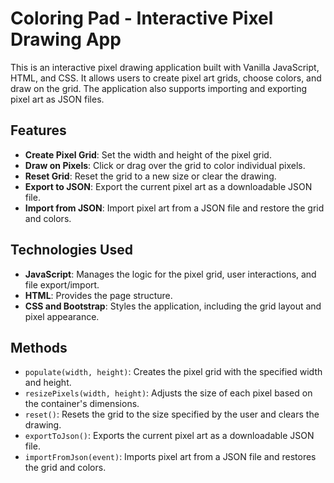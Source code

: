 # Coloring Pad - Interactive Pixel Drawing App

This is an interactive pixel drawing application built with Vanilla JavaScript, HTML, and CSS. It allows users to create pixel art grids, choose colors, and draw on the grid. The application also supports importing and exporting pixel art as JSON files.

## Features

- **Create Pixel Grid**: Set the width and height of the pixel grid.
- **Draw on Pixels**: Click or drag over the grid to color individual pixels.
- **Reset Grid**: Reset the grid to a new size or clear the drawing.
- **Export to JSON**: Export the current pixel art as a downloadable JSON file.
- **Import from JSON**: Import pixel art from a JSON file and restore the grid and colors.

## Technologies Used

- **JavaScript**: Manages the logic for the pixel grid, user interactions, and file export/import.
- **HTML**: Provides the page structure.
- **CSS and Bootstrap**: Styles the application, including the grid layout and pixel appearance.

## Methods

- `populate(width, height)`: Creates the pixel grid with the specified width and height.
- `resizePixels(width, height)`: Adjusts the size of each pixel based on the container's dimensions.
- `reset()`: Resets the grid to the size specified by the user and clears the drawing.
- `exportToJson()`: Exports the current pixel art as a downloadable JSON file.
- `importFromJson(event)`: Imports pixel art from a JSON file and restores the grid and colors.
